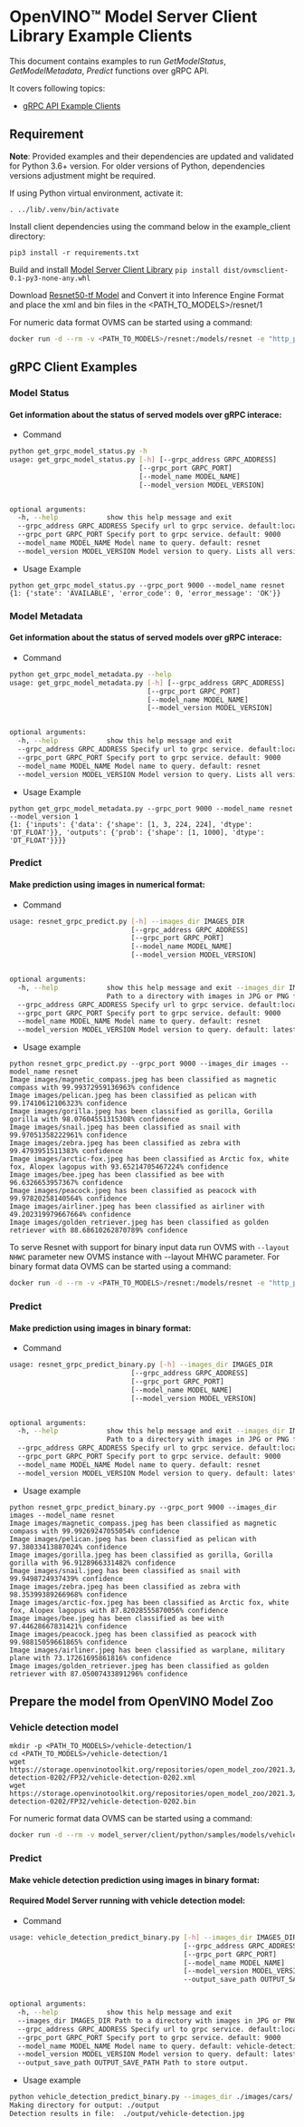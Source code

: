 # OpenVINO&trade; Model Server Client Library Example Clients

This document contains examples to run *GetModelStatus*, *GetModelMetadata*, *Predict* functions over gRPC API.

It covers following topics:
* <a href="#grpc-api">gRPC API Example Clients </a>

## Requirement

**Note**: Provided examples and their dependencies are updated and validated for Python 3.6+ version. For older versions of Python, dependencies versions adjustment might be required.

If using Python virtual environment, activate it:
```
. ../lib/.venv/bin/activate
```

Install client dependencies using the command below in the example_client directory:
```
pip3 install -r requirements.txt
```
Build and install [Model Server Client Library](../lib)
`pip install dist/ovmsclient-0.1-py3-none-any.whl`

Download [Resnet50-tf Model](https://docs.openvinotoolkit.org/latest/omz_models_model_resnet_50_tf.html) and Convert it into Inference Engine Format
and place the xml and bin files in the <PATH_TO_MODELS>/resnet/1

For numeric data format  OVMS can be started using a command:
```bash
docker run -d --rm -v <PATH_TO_MODELS>/resnet:/models/resnet -e "http_proxy=$http_proxy" -e "https_proxy=$https_proxy" -p 8000:8000 -p 9000:9000 openvino/model_server:latest --model_name resnet --model_path /models/resnet --port 9000 --rest_port 8000
```


## gRPC Client Examples <a name="grpc-api"></a>

### Model Status

#### **Get information about the status of served models over gRPC interace:**

- Command

```bash
python get_grpc_model_status.py -h
usage: get_grpc_model_status.py [-h] [--grpc_address GRPC_ADDRESS]
                                [--grpc_port GRPC_PORT]
                                [--model_name MODEL_NAME]
                                [--model_version MODEL_VERSION]


optional arguments:
  -h, --help            show this help message and exit
  --grpc_address GRPC_ADDRESS Specify url to grpc service. default:localhost
  --grpc_port GRPC_PORT Specify port to grpc service. default: 9000
  --model_name MODEL_NAME Model name to query. default: resnet
  --model_version MODEL_VERSION Model version to query. Lists all versions if omitted
```

- Usage Example

```
python get_grpc_model_status.py --grpc_port 9000 --model_name resnet
{1: {'state': 'AVAILABLE', 'error_code': 0, 'error_message': 'OK'}}
```


### Model Metadata

#### **Get information about the status of served models over gRPC interace:**

- Command

```bash
python get_grpc_model_metadata.py --help
usage: get_grpc_model_metadata.py [-h] [--grpc_address GRPC_ADDRESS]
                                  [--grpc_port GRPC_PORT]
                                  [--model_name MODEL_NAME]
                                  [--model_version MODEL_VERSION]


optional arguments:
  -h, --help            show this help message and exit
  --grpc_address GRPC_ADDRESS Specify url to grpc service. default:localhost
  --grpc_port GRPC_PORT Specify port to grpc service. default: 9000
  --model_name MODEL_NAME Model name to query. default: resnet
  --model_version MODEL_VERSION Model version to query. Lists all versions if omitted
```
- Usage Example

```
python get_grpc_model_metadata.py --grpc_port 9000 --model_name resnet --model_version 1
{1: {'inputs': {'data': {'shape': [1, 3, 224, 224], 'dtype': 'DT_FLOAT'}}, 'outputs': {'prob': {'shape': [1, 1000], 'dtype': 'DT_FLOAT'}}}}
```


### Predict 

#### **Make prediction using images in numerical format:**

- Command

```bash
usage: resnet_grpc_predict.py [-h] --images_dir IMAGES_DIR
                              [--grpc_address GRPC_ADDRESS]
                              [--grpc_port GRPC_PORT]
                              [--model_name MODEL_NAME]
                              [--model_version MODEL_VERSION]


optional arguments:
  -h, --help            show this help message and exit --images_dir IMAGES_DIR
                        Path to a directory with images in JPG or PNG format
  --grpc_address GRPC_ADDRESS Specify url to grpc service. default:localhost
  --grpc_port GRPC_PORT Specify port to grpc service. default: 9000
  --model_name MODEL_NAME Model name to query. default: resnet
  --model_version MODEL_VERSION Model version to query. default: latest available
```
- Usage example

```
python resnet_grpc_predict.py --grpc_port 9000 --images_dir images --model_name resnet
Image images/magnetic_compass.jpeg has been classified as magnetic compass with 99.99372959136963% confidence
Image images/pelican.jpeg has been classified as pelican with 99.17410612106323% confidence
Image images/gorilla.jpeg has been classified as gorilla, Gorilla gorilla with 98.07604551315308% confidence
Image images/snail.jpeg has been classified as snail with 99.97051358222961% confidence
Image images/zebra.jpeg has been classified as zebra with 99.4793951511383% confidence
Image images/arctic-fox.jpeg has been classified as Arctic fox, white fox, Alopex lagopus with 93.65214705467224% confidence
Image images/bee.jpeg has been classified as bee with 96.6326653957367% confidence
Image images/peacock.jpeg has been classified as peacock with 99.97820258140564% confidence
Image images/airliner.jpeg has been classified as airliner with 49.202319979667664% confidence
Image images/golden_retriever.jpeg has been classified as golden retriever with 88.68610262870789% confidence
```

To serve Resnet with support for binary input data run OVMS with `--layout NHWC` parameter
new OVMS instance with --layout MHWC parameter.
For binary format data OVMS can be started using a command:
```bash
docker run -d --rm -v <PATH_TO_MODELS>/resnet:/models/resnet -e "http_proxy=$http_proxy" -e "https_proxy=$https_proxy" -p 8000:8000 -p 9000:9000 openvino/model_server:latest --model_name resnet --model_path /models/resnet --port 9000 --rest_port 8000 --layout NHWC
```

### Predict 

#### **Make prediction using images in binary format:**

- Command

```bash
usage: resnet_grpc_predict_binary.py [-h] --images_dir IMAGES_DIR
                              [--grpc_address GRPC_ADDRESS]
                              [--grpc_port GRPC_PORT]
                              [--model_name MODEL_NAME]
                              [--model_version MODEL_VERSION]


optional arguments:
  -h, --help            show this help message and exit --images_dir IMAGES_DIR
                        Path to a directory with images in JPG or PNG format
  --grpc_address GRPC_ADDRESS Specify url to grpc service. default:localhost
  --grpc_port GRPC_PORT Specify port to grpc service. default: 9000
  --model_name MODEL_NAME Model name to query. default: resnet
  --model_version MODEL_VERSION Model version to query. default: latest available
```
- Usage example

```
python resnet_grpc_predict_binary.py --grpc_port 9000 --images_dir images --model_name resnet
Image images/magnetic_compass.jpeg has been classified as magnetic compass with 99.99269247055054% confidence
Image images/pelican.jpeg has been classified as pelican with 97.38033413887024% confidence
Image images/gorilla.jpeg has been classified as gorilla, Gorilla gorilla with 96.9128966331482% confidence
Image images/snail.jpeg has been classified as snail with 99.9498724937439% confidence
Image images/zebra.jpeg has been classified as zebra with 98.35399389266968% confidence
Image images/arctic-fox.jpeg has been classified as Arctic fox, white fox, Alopex lagopus with 87.82028555870056% confidence
Image images/bee.jpeg has been classified as bee with 97.44628667831421% confidence
Image images/peacock.jpeg has been classified as peacock with 99.98815059661865% confidence
Image images/airliner.jpeg has been classified as warplane, military plane with 73.17261695861816% confidence
Image images/golden_retriever.jpeg has been classified as golden retriever with 87.05007433891296% confidence
```

## Prepare the model from OpenVINO Model Zoo
### Vehicle detection model
```
mkdir -p <PATH_TO_MODELS>/vehicle-detection/1
cd <PATH_TO_MODELS>/vehicle-detection/1
wget https://storage.openvinotoolkit.org/repositories/open_model_zoo/2021.3/models_bin/2/vehicle-detection-0202/FP32/vehicle-detection-0202.xml
wget https://storage.openvinotoolkit.org/repositories/open_model_zoo/2021.3/models_bin/2/vehicle-detection-0202/FP32/vehicle-detection-0202.bin
```
For numeric format data OVMS can be started using a command:
```bash
docker run -d --rm -v model_server/client/python/samples/models/vehicle-detection:/models -e "http_proxy=$http_proxy" -e "https_proxy=$https_proxy" -p 8000:8000 -p 9000:9000 openvino/model_server:latest --model_name vehicle-detection --model_path /models --port 9000 --rest_port 8000
```


### Predict 

#### **Make vehicle detection prediction using images in binary format:**
#### **Required Model Server running with vehicle detection model:**

- Command

```bash
usage: vehicle_detection_predict_binary.py [-h] --images_dir IMAGES_DIR
                                           [--grpc_address GRPC_ADDRESS]
                                           [--grpc_port GRPC_PORT]
                                           [--model_name MODEL_NAME]
                                           [--model_version MODEL_VERSION]
                                           --output_save_path OUTPUT_SAVE_PATH


optional arguments:
  -h, --help            show this help message and exit
  --images_dir IMAGES_DIR Path to a directory with images in JPG or PNG format
  --grpc_address GRPC_ADDRESS Specify url to grpc service. default:localhost
  --grpc_port GRPC_PORT Specify port to grpc service. default: 9000
  --model_name MODEL_NAME Model name to query. default: vehicle-detection
  --model_version MODEL_VERSION Model version to query. default: latest available
  --output_save_path OUTPUT_SAVE_PATH Path to store output.
```

- Usage example

```bash
python vehicle_detection_predict_binary.py --images_dir ./images/cars/ --output_save_path ./output
Making directory for output: ./output
Detection results in file:  ./output/vehicle-detection.jpg
```